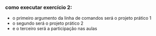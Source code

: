 
### como executar exercício 2:
- o primeiro argumento da linha de comandos será o projeto prático 1
- o segundo será o projeto prático 2
- e o terceiro será a participação nas aulas
